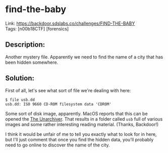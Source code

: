 find-the-baby
=============

Link: https://backdoor.sdslabs.co/challenges/FIND-THE-BABY \
Tags: [n00b18CTF] [forensics]

Description:
------------

Another mystery file. Apparently we need to find the name of a city that has been hidden somewhere.

Solution:
---------

First of all, let's see what sort of file we're dealing with here:

```
$ file usb.dd
usb.dd: ISO 9660 CD-ROM filesystem data 'CDROM'
```

Some sort of disk image, apparently. MacOS reports that this can be opened the [The Unarchiver](https://theunarchiver.com). That results in a folder called `usb` full of various images and some rather interesting reading material. (Thanks, Backdoor!)

I think it would be unfair of me to tell you exactly what to look for in here, but I'll just <!-- 😏 --> comment that once you find the hidden <!-- GPS -->  data, you'll probably need to go online to discover the name of the city.

